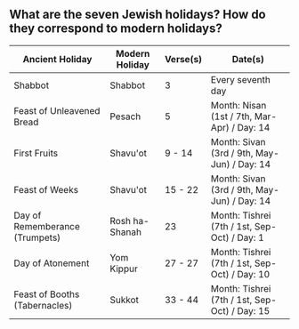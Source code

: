 ## What are the seven Jewish holidays?  How do they correspond to modern holidays?

| Ancient Holiday                | Modern Holiday | Verse(s) | Date(s)                                       |
|--------------------------------|----------------|----------|-----------------------------------------------|
| Shabbot                        | Shabbot        | 3        | Every seventh day                             |
| Feast of Unleavened Bread      | Pesach         | 5        | Month: Nisan (1st / 7th, Mar-Apr) / Day: 14   |
| First Fruits                   | Shavu'ot       | 9 - 14   | Month: Sivan (3rd / 9th, May-Jun) / Day: 14   |
| Feast of Weeks                 | Shavu'ot       | 15 - 22  | Month: Sivan (3rd / 9th, May-Jun) / Day: 14   |
| Day of Rememberance (Trumpets) | Rosh ha-Shanah | 23       | Month: Tishrei (7th / 1st, Sep-Oct) / Day: 1  |
| Day of Atonement               | Yom Kippur     | 27 - 27  | Month: Tishrei (7th / 1st, Sep-Oct) / Day: 10 |
| Feast of Booths (Tabernacles)  | Sukkot         | 33 - 44  | Month: Tishrei (7th / 1st, Sep-Oct) / Day: 15 |
